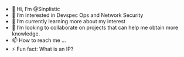 - 👋 Hi, I’m @Sinplistic
- 👀 I’m interested in Devspec Ops and Network Security
- 🌱 I’m currently learning more about my interest
- 💞️ I’m looking to collaborate on projects that can help me obtain more knowledge. 
- 📫 How to reach me ...
- ⚡ Fun fact: What is an IP?

<!---
Sinplistic/Sinplistic is a ✨ special ✨ repository because its `README.md` (this file) appears on your GitHub profile.
You can click the Preview link to take a look at your changes.
--->
